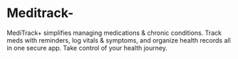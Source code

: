 # Meditrack-
MediTrack+ simplifies managing medications &amp; chronic conditions. Track meds with reminders, log vitals &amp; symptoms, and organize health records all in one secure app. Take control of your health journey.

